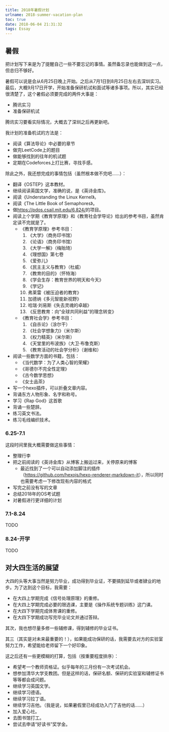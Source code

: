 ```yaml
---
title: 2018年暑假计划
urlname: 2018-summer-vacation-plan
toc: true
date: 2018-06-04 21:31:32
tags: Essay
---
```


## 暑假

把计划写下来是为了提醒自己一些不要忘记的事情。虽然备忘录也能做到这一点，但总归不够好。

暑假可以说是会从6月25日晚上开始。之后从7月1日到8月25日左右去深圳实习。最后，大概9月17日开学，开始准备保研机试和面试等诸多事项。所以，其实已经很清楚了，这个暑假必须要完成的两件大事是：
* 腾讯实习
* 准备保研机试

腾讯实习要看实际情况，大概去了深圳之后再更新吧。

我计划的准备机试的方法是：
* 阅读《算法导论》中必要的章节
* 做完LeetCode上的题目
* 做能够找到的往年的机试题
* 定期在Codeforces上打比赛，寻找手感。

除此之外，我还想完成的事情包括（虽然根本做不完吧……）：
* 翻译《OSTEP》这本教材。
* 继续阅读英国文学，准确的说，是《英诗金库》。
* 阅读《Understanding the Linux Kernel》。
* 阅读《The Little Book of Semaphores》。
* 做<https://pdos.csail.mit.edu/6.824/>的项目。
* 阅读上个学期《教育学原理》和《教育社会学导论》给出的参考书目，虽然肯定读不完就是了。
  * 《教育学原理》参考书目：
    1. 《大学》（商务印书馆）
    2. 《论语》（商务印书馆）
    3. 《大学一解》（梅贻琦）
    4. 《理想国》第七卷
    5. 《爱弥儿》
    6. 《民主主义与教育》（杜威）
    7. 《教育的目的》（怀特海）
    8. 《学会生存：教育世界的明天和今天》
    9. 《学记》
    10. 弗莱雷《被压迫者的教育》
    11. 加德纳《多元智能新视野》
    12. 哈瑞·刘易斯《失去灵魂的卓越》
    13. 《反思教育：向“全球共同利益”的理念转变》
  * 《教育社会学》参考书目：
    1. 《自杀论》（涂尔干）
    2. 《社会学想象力》（米尔斯）
    3. 《权力精英》（米尔斯）
    4. 《天堂里的布波族》（大卫·布鲁克斯）
    5. 《教育活动的社会学分析》（谢维和）
* 阅读一些数学方面的书籍，包括：
  * 《当代数学：为了人类心智的荣耀》
  * 《哥德尔不完全性定理》
  * 《古今数学思想》
  * 《女士品茶》
* 写一个hexo插件，可以折叠文章内容。
* 背诵东方人物形象、名字和称号。
* 学习《Rap God》这首歌
* 背诵一些楚辞。
* 练习英文书法。
* 练习毛线编织技术。

### 6.25-7.1

这段时间里我大概需要做这些事情：
* 整理行李
* 把之前阅读的《英诗金库》从博客上搬运过来，关停原来的博客
  * 最近找到了一个可以自动添加脚注的插件（<https://github.com/hexojs/hexo-renderer-markdown-it>），所以同时也需要考虑一下修改现有内容的格式
* 写完之前没有写的文章
* 总结2018年的OS考试题
* 对暑假进行更详细的计划

### 7.1-8.24

TODO

### 8.24-开学

TODO

## 对大四生活的展望

大四的头等大事当然是努力毕业，成功得到毕业证，不要搞到延毕或者肄业的地步。为了达到这个目标，我需要：
* 在大四上学期完成《信号处理原理》的重修。
* 在大四上学期完成必要的限选课，主要是《操作系统专题训练》这门课。
* 在大四下学期完成体育课的重修。
* 在大四下学期成功写完毕业论文并通过答辩。

其次，我也想尽量多修一些辅修课，得到辅修的毕业证书。

其三（其实是对未来最重要的！），如果能成功保研的话，我需要去对方的实验室努力工作，希望能给老师留下一个好印象。

这之后还有一些更模糊的打算，包括（按重要程度排序）：
* 希望考一个教师资格证。似乎每年的三月份有一次考试机会。
* 想参加清华大学支教团。但是这样的话，保研名额、保研的实验室和辅修证书等等都会成问题。
* 继续学习英国文学。
* 继续学习德语。
* 继续学习拉丁语。
* 继续学习吉他。（我是说，如果暑假里已经成功入门了吉他的话……）
* 加入爱心社。
* 去图书馆打工。
* 尝试去申请“好读书”奖学金。
